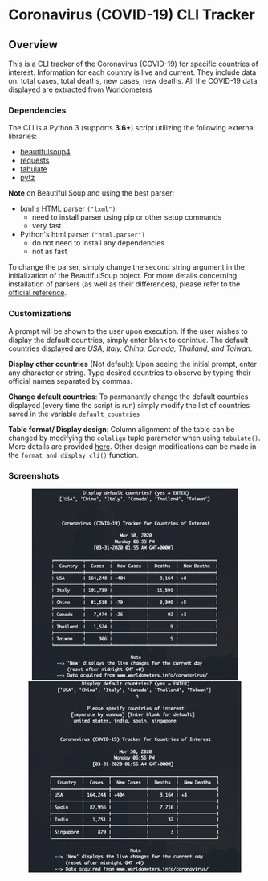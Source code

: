 # Coronavirus (COVID-19) CLI Tracker

## Overview
This is a CLI tracker of the Coronavirus (COVID-19) for specific countries of interest.
Information for each country is live and current. They include data on: total cases, total deaths, new cases, new deaths.
All the COVID-19 data displayed are extracted from [Worldometers](https://www.worldometers.info/coronavirus/)

### Dependencies
The CLI is a Python 3 (supports **3.6+**) script utilizing the following external libraries:

* [beautifulsoup4](https://pypi.org/project/beautifulsoup4/)
* [requests](https://pypi.org/project/requests/)
* [tabulate](https://pypi.org/project/tabulate/)
* [pytz](https://pypi.org/project/pytz/)

**Note** on Beautiful Soup and using the best parser:

* lxml's HTML parser `("lxml")`
	- need to install parser using pip or other setup commands
	- very fast
* Python's html.parser `("html.parser")`
	- do not need to install any dependencies
	- not as fast

To change the parser, simply change the second string argument in the initialization of the BeautifulSoup object. For more details concerning installation of parsers (as well as their differences), please refer to the [official reference](https://www.crummy.com/software/BeautifulSoup/bs4/doc/#installing-a-parser).

### Customizations
A prompt will be shown to the user upon execution. 
If the user wishes to display the default countries, simply enter blank to conintue.
The default countries displayed are *USA, Italy, China, Canada, Thailand, and Taiwan*.

**Display other countries** (Not default): Upon seeing the initial prompt, enter any character or string. Type desired countries to observe by typing their official names separated by commas.

**Change default countries**: To permanantly change the default countries displayed (every time the script is run) simply modify the list of countries saved in the variable `default_countries` 

**Table format/ Display design**: Column alignment of the table can be changed by modifying the `colalign` tuple parameter when using `tabulate()`. More details are provided [here](https://pypi.org/project/tabulate/). Other design modifications can be made in the `format_and_display_cli()` function.

### Screenshots
<p align="center">
	<img src="screenshots/screenshot-1.png" height=380>
	<img src="screenshots/screenshot-2.png" height=380>
</p>